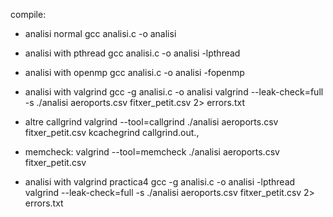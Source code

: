 
compile: 

* analisi normal 
  gcc analisi.c -o analisi

* analisi with pthread 
  gcc analisi.c -o analisi -lpthread

* analisi with openmp
  gcc analisi.c -o analisi -fopenmp

* analisi with valgrind
  gcc -g analisi.c -o analisi 
  valgrind --leak-check=full -s ./analisi aeroports.csv fitxer_petit.csv 2> errors.txt

* altre callgrind
  valgrind --tool=callgrind ./analisi aeroports.csv fitxer_petit.csv
  kcachegrind callgrind.out.<pid>,

* memcheck:
  valgrind --tool=memcheck ./analisi aeroports.csv fitxer_petit.csv

* analisi with valgrind practica4
  gcc -g analisi.c -o analisi -lpthread
  valgrind --leak-check=full -s ./analisi aeroports.csv fitxer_petit.csv 2> errors.txt